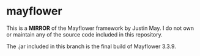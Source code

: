 # mayflower
This is a **MIRROR** of the Mayflower framework by Justin May.
I do not own or maintain any of the source code included in this repository.

The .jar included in this branch is the final build of Mayflower 3.3.9.